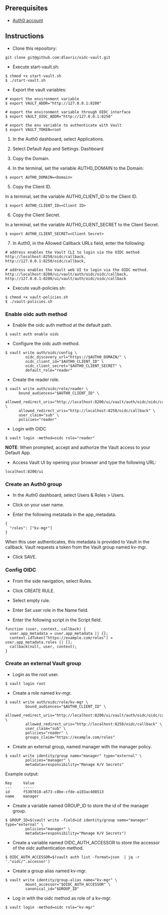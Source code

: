 

## Prerequisites

- [Auth0 account](https://auth0.com/)


## Instructions

- Clone this repository:
```shell
git clone git@github.com:dlavric/oidc-vault.git
```

- Execute start-vault.sh:
```shell
$ chmod +x start-vault.sh
$ ./start-vault.sh
```

- Export the vault variables:
```shell
# export the environment variable
$ export VAULT_ADDR="http://127.0.0.1:8200"

# export the environment variable through OIDC interface
$ export VAULT_OIDC_ADDR="http://127.0.0.1:8250"

# export the env variable to authenticate with Vault
$ export VAULT_TOKEN=root
```

1. In the Auth0 dashboard, select Applications.

2. Select Default App and Settings. Dashboard

3. Copy the Domain.

4. In the terminal, set the variable AUTH0_DOMAIN to the Domain:
```shell
$ export AUTH0_DOMAIN=<Domain>
```

5. Copy the Client ID.

In a terminal, set the variable AUTH0_CLIENT_ID to the Client ID.
```
$ export AUTH0_CLIENT_ID=<Client ID>
```

6. Copy the Client Secret.

In a terminal, set the variable AUTH0_CLIENT_SECRET to the Client Secret.
```
$ export AUTH0_CLIENT_SECRET=<Client Secret>
```

7. In Auth0, in the Allowed Callback URLs field, enter the following:
```shell
# address enables the Vault CLI to login via the OIDC method
http://localhost:8250/oidc/callback,
http://127.0.0.1:8250/oidc/callback,

# address enables the Vault web UI to login via the OIDC method.
http://localhost:8200/ui/vault/auth/oidc/oidc/callback,
http://127.0.0.1:8200/ui/vault/auth/oidc/oidc/callback
```

- Execute vault-policies.sh:
```shell
$ chmod +x vault-policies.sh
$ ./vault-policies.sh
```

### Enable oidc auth method

- Enable the oidc auth method at the default path.
```shell
$ vault auth enable oidc
```

- Configure the oidc auth method.
```shell
$ vault write auth/oidc/config \
         oidc_discovery_url="https://$AUTH0_DOMAIN/" \
         oidc_client_id="$AUTH0_CLIENT_ID" \
         oidc_client_secret="$AUTH0_CLIENT_SECRET" \
         default_role="reader"
```

- Create the reader role.
```shell
$ vault write auth/oidc/role/reader \
      bound_audiences="$AUTH0_CLIENT_ID" \
      allowed_redirect_uris="http://localhost:8200/ui/vault/auth/oidc/oidc/callback" \
      allowed_redirect_uris="http://localhost:8250/oidc/callback" \
      user_claim="sub" \
      policies="reader"
```

- Login with OIDC
```shell
$ vault login -method=oidc role="reader"
```

**NOTE**: When prompted, accept and authorize the Vault access to your Default App.

- Access Vault UI by opening your browser and type the following URL:
```
localhost:8200/ui
```

### Create an Auth0 group

- In the Auth0 dashboard, select Users & Roles > Users.

- Click on your user name.

- Enter the following metatada in the app_metadata.
```
{
  "roles": ["kv-mgr"]
}
```

When this user authenticates, this metadata is provided to Vault in the callback. Vault requests a token from the Vault group named kv-mgr.

- Click SAVE.

### Config OIDC

- From the side navigation, select Rules.

- Click CREATE RULE.

- Select empty rule.

- Enter Set user role in the Name field.

- Enter the following script in the Script field.
```shell
function (user, context, callback) {
  user.app_metadata = user.app_metadata || {};
  context.idToken["https://example.com/roles"] = user.app_metadata.roles || [];
  callback(null, user, context);
}
```

### Create an external Vault group

- Login as the root user.
```shell
$ vault login root
```

- Create a role named kv-mgr.
```shell
$ vault write auth/oidc/role/kv-mgr \
         bound_audiences="$AUTH0_CLIENT_ID" \
         allowed_redirect_uris="http://localhost:8200/ui/vault/auth/oidc/oidc/callback" \
         allowed_redirect_uris="http://localhost:8250/oidc/callback" \
         user_claim="sub" \
         policies="reader" \
         groups_claim="https://example.com/roles"
```

- Create an external group, named manager with the manager policy.
```shell
$ vault write identity/group name="manager" type="external" \
         policies="manager" \
         metadata=responsibility="Manage K/V Secrets"
```

Example output:
```
Key     Value
---     -----
id      f5307018-a573-c8be-cfde-a183ac408513
name    manager
```

- Create a variable named GROUP_ID to store the id of the manager group.
```shell
$ GROUP_ID=$(vault write -field=id identity/group name="manager" type="external" \
         policies="manager" \
         metadata=responsibility="Manage K/V Secrets")
```

- Create a variable named OIDC_AUTH_ACCESSOR to store the accessor of the oidc authentication method.
```shell
$ OIDC_AUTH_ACCESSOR=$(vault auth list -format=json  | jq -r '."oidc/".accessor')
```

- Create a group alias named kv-mgr.
```shell
$ vault write identity/group-alias name="kv-mgr" \
         mount_accessor="$OIDC_AUTH_ACCESSOR" \
         canonical_id="$GROUP_ID"
```

- Log in with the oidc method as role of a kv-mgr.
```shell
$ vault login -method=oidc role="kv-mgr"
```
